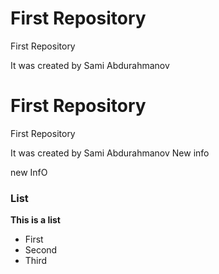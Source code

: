 # First Repository
First Repository


It was created by Sami Abdurahmanov
# First Repository
First Repository


It was created by Sami Abdurahmanov
New info


new InfO
### List
**This is a list**
 - First
 - Second
 - Third







